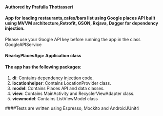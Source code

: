 
#### Authored by Prafulla Thottasseri
#### App for loading restaurants,cafes/bars list using Google places API built using MVVM architecture,Retrofit, GSON, Rxjava, Dagger for dependency injection.

Please use your Google API key before running the app in the class GoogleAPIService

#### **NearbyPlacesApp**: Application class

#### The app has the following packages:
1. **di**: Contains dependency injection code.
2. **locationhelper**: Contains LocationProvider class.
3. **model**: Contains Places API and data classes.
4. **view**: Contains MainActivity and RecyclerViewAdapter class.
5. **viewmodel**: Contains ListViewModel class

####Tests are written using Espresso, Mockito and AndroidJUnit4

